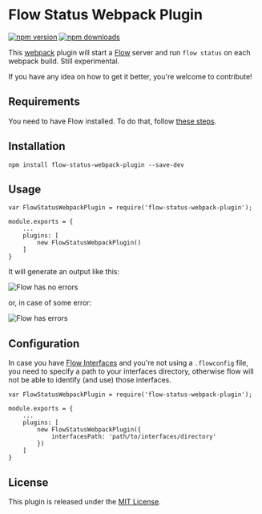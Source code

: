 Flow Status Webpack Plugin
==========================

[![npm version](https://img.shields.io/npm/v/flow-status-webpack-plugin.svg?style=flat-square)](https://www.npmjs.com/package/flow-status-webpack-plugin) [![npm downloads](https://img.shields.io/npm/dm/flow-status-webpack-plugin.svg?style=flat-square)](https://www.npmjs.com/package/flow-status-webpack-plugin)

This [webpack](http://webpack.github.io/) plugin will start a [Flow](http://flowtype.org/) server and run `flow status` on each webpack build. Still experimental.

If you have any idea on how to get it better, you're welcome to contribute!

Requirements
------------

You need to have Flow installed. To do that, follow [these steps](http://flowtype.org/docs/getting-started.html#_).

Installation
------------
`npm install flow-status-webpack-plugin --save-dev`

Usage
-----

```
var FlowStatusWebpackPlugin = require('flow-status-webpack-plugin');

module.exports = {
    ...
    plugins: [
        new FlowStatusWebpackPlugin()
    ]
}
```

It will generate an output like this:

![Flow has no errors](http://i.imgur.com/GX2xg8J.png?1)

or, in case of some error:

![Flow has errors](http://i.imgur.com/4cnu50c.png?1)

Configuration
-------------

In case you have [Flow Interfaces](http://flowtype.org/docs/third-party.html#_) and you're not using a `.flowconfig` file, you need to specify a path to your interfaces directory, otherwise flow will not be able to identify (and use) those interfaces.

```
var FlowStatusWebpackPlugin = require('flow-status-webpack-plugin');

module.exports = {
    ...
    plugins: [
        new FlowStatusWebpackPlugin({
            interfacesPath: 'path/to/interfaces/directory'
        })
    ]
}
```

License
-------
This plugin is released under the [MIT License](https://opensource.org/licenses/MIT).